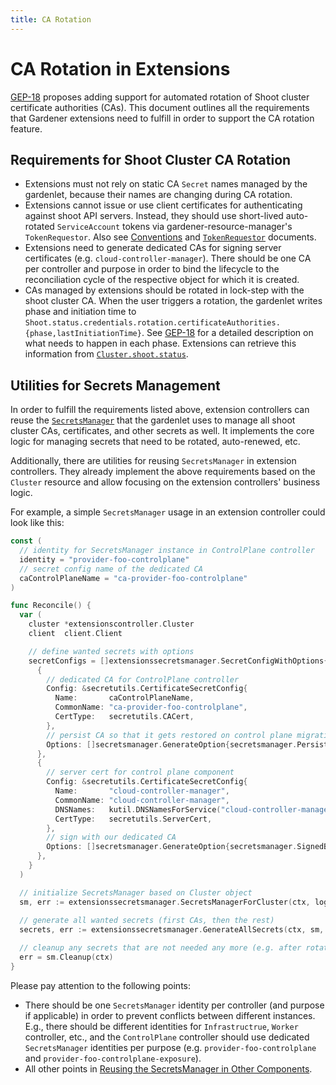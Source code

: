 ```yaml
---
title: CA Rotation
---
```


# CA Rotation in Extensions

[GEP-18](../proposals/18-shoot-CA-rotation.md) proposes adding support for automated rotation of Shoot cluster certificate authorities (CAs).
This document outlines all the requirements that Gardener extensions need to fulfill in order to support the CA rotation feature.

## Requirements for Shoot Cluster CA Rotation

- Extensions must not rely on static CA `Secret` names managed by the gardenlet, because their names are changing during CA rotation.
- Extensions cannot issue or use client certificates for authenticating against shoot API servers. Instead, they should use short-lived auto-rotated `ServiceAccount` tokens via gardener-resource-manager's `TokenRequestor`. Also see [Conventions](./conventions.md) and [`TokenRequestor`](../concepts/resource-manager.md#tokenrequestor) documents.
- Extensions need to generate dedicated CAs for signing server certificates (e.g. `cloud-controller-manager`). There should be one CA per controller and purpose in order to bind the lifecycle to the reconciliation cycle of the respective object for which it is created.
- CAs managed by extensions should be rotated in lock-step with the shoot cluster CA. 
  When the user triggers a rotation, the gardenlet writes phase and initiation time to `Shoot.status.credentials.rotation.certificateAuthorities.{phase,lastInitiationTime}`. See [GEP-18](../proposals/18-shoot-CA-rotation.md#rotation-sequence-for-cluster-and-client-ca) for a detailed description on what needs to happen in each phase.
  Extensions can retrieve this information from [`Cluster.shoot.status`](./cluster.md).

## Utilities for Secrets Management

In order to fulfill the requirements listed above, extension controllers can reuse the [`SecretsManager`](../development/secrets_management.md) that the gardenlet uses to manage all shoot cluster CAs, certificates, and other secrets as well.
It implements the core logic for managing secrets that need to be rotated, auto-renewed, etc.

Additionally, there are utilities for reusing `SecretsManager` in extension controllers.
They already implement the above requirements based on the `Cluster` resource and allow focusing on the extension controllers' business logic.

For example, a simple `SecretsManager` usage in an extension controller could look like this:

```go
const (
  // identity for SecretsManager instance in ControlPlane controller
  identity = "provider-foo-controlplane"
  // secret config name of the dedicated CA
  caControlPlaneName = "ca-provider-foo-controlplane"
)

func Reconcile() {
  var (
    cluster *extensionscontroller.Cluster
    client  client.Client

    // define wanted secrets with options
    secretConfigs = []extensionssecretsmanager.SecretConfigWithOptions{
      {
        // dedicated CA for ControlPlane controller
        Config: &secretutils.CertificateSecretConfig{
          Name:       caControlPlaneName,
          CommonName: "ca-provider-foo-controlplane",
          CertType:   secretutils.CACert,
        },
        // persist CA so that it gets restored on control plane migration
        Options: []secretsmanager.GenerateOption{secretsmanager.Persist()},
      },
      {
        // server cert for control plane component
        Config: &secretutils.CertificateSecretConfig{
          Name:       "cloud-controller-manager",
          CommonName: "cloud-controller-manager",
          DNSNames:   kutil.DNSNamesForService("cloud-controller-manager", namespace),
          CertType:   secretutils.ServerCert,
        },
        // sign with our dedicated CA
        Options: []secretsmanager.GenerateOption{secretsmanager.SignedByCA(caControlPlaneName)},
      },
    }
  )

  // initialize SecretsManager based on Cluster object
  sm, err := extensionssecretsmanager.SecretsManagerForCluster(ctx, logger.WithName("secretsmanager"), clock.RealClock{}, client, cluster, identity, secretConfigs)
  
  // generate all wanted secrets (first CAs, then the rest)
  secrets, err := extensionssecretsmanager.GenerateAllSecrets(ctx, sm, secretConfigs)

  // cleanup any secrets that are not needed any more (e.g. after rotation)
  err = sm.Cleanup(ctx)
}
```

Please pay attention to the following points:
- There should be one `SecretsManager` identity per controller (and purpose if applicable) in order to prevent conflicts between different instances.
  E.g., there should be different identities for `Infrastructrue`, `Worker` controller, etc., and the `ControlPlane` controller should use dedicated `SecretsManager` identities per purpose (e.g. `provider-foo-controlplane` and `provider-foo-controlplane-exposure`).
- All other points in [Reusing the SecretsManager in Other Components](../development/secrets_management.md#reusing-the-secretsmanager-in-other-components).
